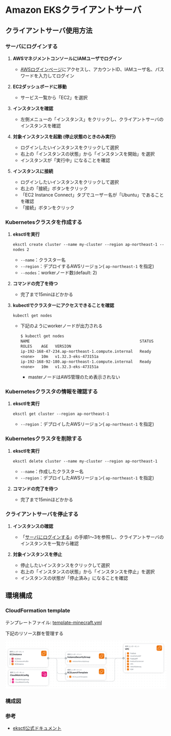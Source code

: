 # Amazon EKSクライアントサーバ

## クライアントサーバ使用方法

### サーバにログインする

1. **AWSマネジメントコンソールにIAMユーザでログイン**
   - [AWSログインページ](https://signin.aws.amazon.com/)にアクセスし、アカウントID、IAMユーザ名、パスワードを入力してログイン

2. **EC2ダッシュボードに移動**
   - サービス一覧から「EC2」を選択

3. **インスタンスを確認**
   - 左側メニューの「インスタンス」をクリックし、クライアントサーバのインスタンスを確認

4. **対象インスタンスを起動 (停止状態のときのみ実行)**
   - ログインしたいインスタンスをクリックして選択
   - 右上の「インスタンスの状態」から「インスタンスを開始」を選択
   - インスタンスが「実行中」になることを確認

5. **インスタンスに接続**
   - ログインしたいインスタンスをクリックして選択
   - 右上の「接続」ボタンをクリック
   - 「EC2 Instance Connect」タブでユーザー名が「Ubuntu」であることを確認
   - 「接続」ボタンをクリック

### Kubernetesクラスタを作成する

1. **eksctlを実行**
   ```
   eksctl create cluster --name my-cluster --region ap-northeast-1 --nodes 2
   ```
   - `--name`：クラスター名
   - `--region`：デプロイするAWSリージョン( `ap-northeast-1` を指定)
   - `--nodes`：workerノード数(default: 2)

2. **コマンドの完了を待つ**
   - 完了まで15minほどかかる

3. **kubectlでクラスターにアクセスできることを確認**
   ```
   kubectl get nodes
   ```
   - 下記のようにworkerノードが出力される
      ```
      $ kubectl get nodes
      NAME                                                STATUS   ROLES    AGE   VERSION
      ip-192-168-47-234.ap-northeast-1.compute.internal   Ready    <none>   10m   v1.32.3-eks-473151a
      ip-192-168-92-180.ap-northeast-1.compute.internal   Ready    <none>   10m   v1.32.3-eks-473151a
      ```
      - masterノードはAWS管理のため表示されない

### Kubernetesクラスタの情報を確認する

1. **eksctlを実行**
   ```
   eksctl get cluster --region ap-northeast-1
   ```
   - `--region`：デプロイしたAWSリージョン( `ap-northeast-1` を指定)

### Kubernetesクラスタを削除する



1. **eksctlを実行**
   ```
   eksctl delete cluster --name my-cluster --region ap-northeast-1
   ```
   - `--name`：作成したクラスター名
   - `--region`：デプロイしたAWSリージョン( `ap-northeast-1` を指定)

2. **コマンドの完了を待つ**
   - 完了まで15minほどかかる

### クライアントサーバを停止する

1. **インスタンスの確認**  
   - 「[サーバにログインする](#サーバにログインする)」の手順1～3を参照し、クライアントサーバのインスタンスを一覧から確認

2. **対象インスタンスを停止**
   - 停止したいインスタンスをクリックして選択
   - 右上の「インスタンスの状態」から「インスタンスを停止」を選択
   - インスタンスの状態が「停止済み」になることを確認

## 環境構成

### CloudFormation template

テンプレートファイル: [template-minecraft.yml](/templates/ec2-eksctl-ubuntu.yaml)

下記のリソース群を管理する

![テンプレート](/templates/ec2-eksctl-ubuntu.png)

### 構成図

### 参考

- [eksctl公式ドキュメント](https://eksctl.io/)
